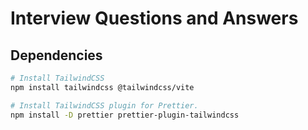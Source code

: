 # Interview Questions and Answers

## Dependencies

```bash
# Install TailwindCSS
npm install tailwindcss @tailwindcss/vite

# Install TailwindCSS plugin for Prettier.
npm install -D prettier prettier-plugin-tailwindcss
```
